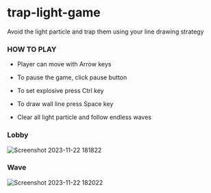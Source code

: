 # trap-light-game
Avoid the light particle and trap them using your line drawing strategy

### HOW TO PLAY
- Player can move with Arrow keys
- To pause the game, click pause button
- To set explosive press Ctrl key
- To draw wall line press Space key

- Clear all light particle and follow endless waves

### Lobby 
![Screenshot 2023-11-22 181822](https://github.com/sbtrwt/trap-light-game/assets/5724149/da544923-b3e4-401c-b72a-f04c031ebd09)

### Wave
![Screenshot 2023-11-22 182022](https://github.com/sbtrwt/trap-light-game/assets/5724149/d548ba15-715c-4bf3-9477-a30d7f8dba9d)


